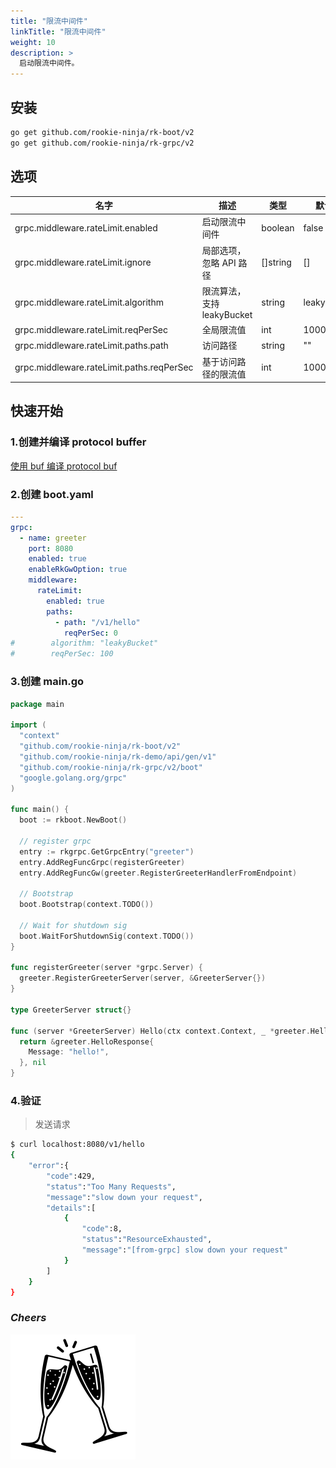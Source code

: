 ```yaml
---
title: "限流中间件"
linkTitle: "限流中间件"
weight: 10
description: >
  启动限流中间件。
---
```


## 安装
```bash
go get github.com/rookie-ninja/rk-boot/v2
go get github.com/rookie-ninja/rk-grpc/v2
```

## 选项
| 名字                                       | 描述                   | 类型      | 默认值         |
|------------------------------------------|----------------------|---------|-------------|
| grpc.middleware.rateLimit.enabled         | 启动限流中间件              | boolean | false       |
| grpc.middleware.rateLimit.ignore            | 局部选项，忽略 API 路径       | []string | []      |
| grpc.middleware.rateLimit.algorithm       | 限流算法， 支持 leakyBucket | string  | leakyBucket |
| grpc.middleware.rateLimit.reqPerSec       | 全局限流值                | int     | 1000000     |
| grpc.middleware.rateLimit.paths.path      | 访问路径                 | string  | ""          |
| grpc.middleware.rateLimit.paths.reqPerSec | 基于访问路径的限流值           | int     | 1000000     |

## 快速开始
### 1.创建并编译 protocol buffer
[使用 buf 编译 protocol buf](../buf)

### 2.创建 boot.yaml
```yaml
---
grpc:
  - name: greeter
    port: 8080
    enabled: true
    enableRkGwOption: true
    middleware:
      rateLimit:
        enabled: true
        paths:
          - path: "/v1/hello"
            reqPerSec: 0
#        algorithm: "leakyBucket"
#        reqPerSec: 100
```

### 3.创建 main.go
```go
package main

import (
  "context"
  "github.com/rookie-ninja/rk-boot/v2"
  "github.com/rookie-ninja/rk-demo/api/gen/v1"
  "github.com/rookie-ninja/rk-grpc/v2/boot"
  "google.golang.org/grpc"
)

func main() {
  boot := rkboot.NewBoot()

  // register grpc
  entry := rkgrpc.GetGrpcEntry("greeter")
  entry.AddRegFuncGrpc(registerGreeter)
  entry.AddRegFuncGw(greeter.RegisterGreeterHandlerFromEndpoint)

  // Bootstrap
  boot.Bootstrap(context.TODO())

  // Wait for shutdown sig
  boot.WaitForShutdownSig(context.TODO())
}

func registerGreeter(server *grpc.Server) {
  greeter.RegisterGreeterServer(server, &GreeterServer{})
}

type GreeterServer struct{}

func (server *GreeterServer) Hello(ctx context.Context, _ *greeter.HelloRequest) (*greeter.HelloResponse, error) {
  return &greeter.HelloResponse{
    Message: "hello!",
  }, nil
}
```

### 4.验证
> 发送请求

```bash
$ curl localhost:8080/v1/hello
{
    "error":{
        "code":429,
        "status":"Too Many Requests",
        "message":"slow down your request",
        "details":[
            {
                "code":8,
                "status":"ResourceExhausted",
                "message":"[from-grpc] slow down your request"
            }
        ]
    }
}
```

### _**Cheers**_
![](../../../img/user-guide/cheers.png)